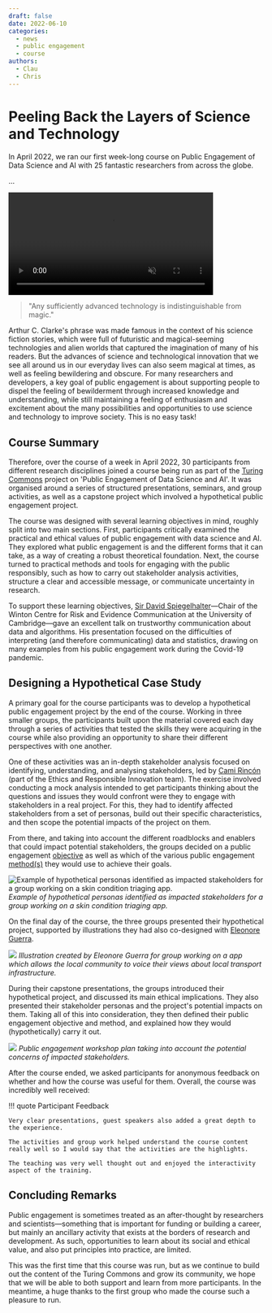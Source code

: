 ```yaml
---
draft: false 
date: 2022-06-10
categories:
  - news
  - public engagement
  - course
authors:
  - Clau
  - Chris
---
```


# Peeling Back the Layers of Science and Technology

In April 2022, we ran our first week-long course on Public Engagement of Data Science and AI with 25 fantastic researchers from across the globe.

<!-- more -->
...

<video width="80%" autoplay loop muted>
    <source src="https://raw.githubusercontent.com/alan-turing-institute/turing-commons/main/docs/assets/images/animations/phone_peel.mp4" type="video/mp4"/>
            Your browser does not support the video tag.
</video>

> "Any sufficiently advanced technology is indistinguishable from magic."

Arthur C. Clarke's phrase was made famous in the context of his science fiction stories, which were full of futuristic and magical-seeming technologies and alien worlds that captured the imagination of many of his readers.
But the advances of science and technological innovation that we see all around us in our everyday lives can also seem magical at times, as well as feeling bewildering and obscure.
For many researchers and developers, a key goal of public engagement is about supporting people to dispel the feeling of bewilderment through increased knowledge and understanding, while still maintaining a feeling of enthusiasm and excitement about the many possibilities and opportunities to use science and technology to improve society.
This is no easy task!

## Course Summary

Therefore, over the course of a week in April 2022, 30 participants from different research disciplines joined a course being run as part of the [Turing Commons](https://turing-commons.netlify.app) project on 'Public Engagement of Data Science and AI'. It was organised around a series of structured presentations, seminars, and group activities, as well as a capstone project which involved a hypothetical public engagement project.

The course was designed with several learning objectives in mind, roughly split into two main sections. First, participants critically examined the practical and ethical values of public engagement with data science and AI. They explored what public engagement is and the different forms that it can take, as a way of creating a robust theoretical foundation. Next, the course turned to practical methods and tools for engaging with the public responsibly, such as how to carry out stakeholder analysis activities, structure a clear and accessible message, or communicate uncertainty in research.

To support these learning objectives, [Sir David Spiegelhalter](https://www.turing.ac.uk/people/guest-speakers/david-spiegelhalter)—Chair of the Winton Centre for Risk and Evidence Communication at the University of Cambridge—gave an excellent talk on trustworthy communication about data and algorithms. His presentation focused on the difficulties of interpreting (and therefore communicating) data and statistics, drawing on many examples from his public engagement work during the Covid-19 pandemic.

## Designing a Hypothetical Case Study

A primary goal for the course participants was to develop a hypothetical public engagement project by the end of the course. Working in three smaller groups, the participants built upon the material covered each day through a series of activities that tested the skills they were acquiring in the course while also providing an opportunity to share their different perspectives with one another.

One of these activities was an in-depth stakeholder analysis focused on identifying, understanding, and analysing stakeholders, led by [Cami Rincón](https://www.turing.ac.uk/people/researchers/cami-rincon) (part of the Ethics and Responsible Innovation team). The exercise involved conducting a mock analysis intended to get participants thinking about the questions and issues they would confront were they to engage with stakeholders in a real project. For this, they had to identify affected stakeholders from a set of personas, build out their specific characteristics, and then scope the potential impacts of the project on them.

From there, and taking into account the different roadblocks and enablers that could impact potential stakeholders, the groups decided on a public engagement [objective](https://turing-commons.netlify.app/ped/chapter1/goals/) as well as which of the various public engagement [method(s)](https://turing-commons.netlify.app/ped/chapter3/how/) they would use to achieve their goals.

![Example of hypothetical personas identified as impacted stakeholders for a group working on a skin condition triaging app.](../../assets/images/blog/personas.png)
*Example of hypothetical personas identified as impacted stakeholders for a group working on a skin condition triaging app.*

On the final day of the course, the three groups presented their hypothetical project, supported by illustrations they had also co-designed with [Eleonore Guerra](https://www.eleonoreguerra.com).

![](../../assets/images/blog/transport4u.jpg)
*Illustration created by Eleonore Guerra for group working on a app which allows the local community to voice their views about local transport infrastructure.*

During their capstone presentations, the groups introduced their hypothetical project, and discussed its main ethical implications. They also presented their stakeholder personas and the project's potential impacts on them. Taking all of this into consideration, they then defined their public engagement objective and method, and explained how they would (hypothetically) carry it out.

![](../../assets/images/blog/pe_plan.jpg)
*Public engagement workshop plan taking into account the potential concerns of impacted stakeholders.*

After the course ended, we asked participants for anonymous feedback on whether and how the course was useful for them. Overall, the course was incredibly well received:

!!! quote Participant Feedback

    Very clear presentations, guest speakers also added a great depth to the experience.
    
    The activities and group work helped understand the course content really well so I would say that the activities are the highlights.
    
    The teaching was very well thought out and enjoyed the interactivity aspect of the training.

## Concluding Remarks

Public engagement is sometimes treated as an after-thought by researchers and scientists—something that is important for funding or building a career, but mainly an ancillary activity that exists at the borders of research and development. As such, opportunities to learn about its social and ethical value, and also put principles into practice, are limited.

This was the first time that this course was run, but as we continue to build out the content of the Turing Commons and grow its community, we hope that we will be able to both support and learn from more participants. In the meantime, a huge thanks to the first group who made the course such a pleasure to run.
